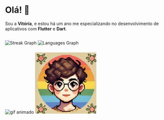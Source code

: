 # Olá! 👋

Sou a **Vitória**, e estou há um ano me especializando no desenvolvimento de aplicativos com **Flutter** e **Dart**.

## 

![Streak Graph](https://streak-stats.demolab.com?user=VitoriaSantanaS&locale=en&mode=daily&theme=moltack&hide_border=false&border_radius=5)
![Languages Graph](https://github-readme-stats.vercel.app/api/top-langs?username=VitoriaSantanaS&locale=en&hide_title=false&layout=compact&card_width=320&langs_count=6&theme=moltack&hide_border=false)

### 

<div>
<img scr="https://i.pinimg.com/originals/39/04/44/390444f4b2027868d48aa3b7289a39a6.gif" alt="gif animado" width="200" height="200" >
<img src="assets/avatar.jpg" alt="Avatar" width="200" height="200">
</div>
